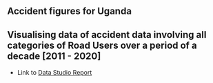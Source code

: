 ## Accident figures for Uganda
Visualising data of accident data involving all categories of Road Users over a period of a decade [2011 - 2020]
-
- Link to [Data Studio Report](https://datastudio.google.com/u/0/reporting/39388bd9-b37c-482c-bbf2-293459ad4b67/page/ivJ4C/edit)
